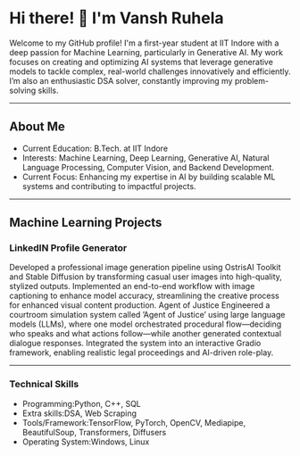 # Hi there! 👋 I'm Vansh Ruhela
Welcome to my GitHub profile! I'm a first-year student at IIT Indore with a deep passion for Machine Learning, particularly in Generative AI. My work focuses on creating and optimizing AI systems that leverage generative models to tackle complex, real-world challenges innovatively and efficiently. I’m also an enthusiastic DSA solver, constantly improving my problem-solving skills.

---
## About Me
- Current Education: B.Tech. at IIT Indore
- Interests: Machine Learning, Deep Learning, Generative AI, Natural Language Processing, Computer Vision, and Backend Development.
- Current Focus: Enhancing my expertise in AI by building scalable ML systems and contributing to impactful projects.

---
## Machine Learning Projects
### LinkedIN Profile Generator
Developed a professional image generation pipeline using OstrisAI Toolkit and Stable Diffusion by transforming casual user images into high-quality, stylized outputs. Implemented an end-to-end workflow with image captioning to enhance model accuracy, streamlining the creative process for enhanced visual content production.
Agent of Justice 
Engineered a courtroom simulation system called ’Agent of Justice’ using large language models (LLMs), where one model orchestrated procedural flow—deciding who speaks and what actions follow—while another generated contextual dialogue responses. Integrated the system into an interactive Gradio framework, enabling realistic legal proceedings and AI-driven role-play.
________________________________________
### Technical Skills
- Programming:Python, C++, SQL
- Extra skills:DSA, Web Scraping
- Tools/Framework:TensorFlow, PyTorch, OpenCV, Mediapipe, BeautifulSoup, Transformers, Diffusers
- Operating System:Windows, Linux


